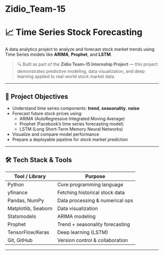 # Zidio_Team-15
# 📈 Time Series Stock Forecasting

A data analytics project to analyze and forecast stock market trends using Time Series models like **ARIMA**, **Prophet**, and **LSTM**.

> 🔍 Built as part of the **Zidio Team-15 Internship Project** — this project demonstrates predictive modeling, data visualization, and deep learning applied to real-world stock market data.

---

## 📌 Project Objectives

- Understand time series components: **trend**, **seasonality**, **noise**
- Forecast future stock prices using:
  - ARIMA (AutoRegressive Integrated Moving Average)
  - Prophet (Facebook’s time series forecasting model)
  - LSTM (Long Short-Term Memory Neural Networks)
- Visualize and compare model performance
- Prepare a deployable pipeline for stock market prediction

---

## 🛠 Tech Stack & Tools

| Tool / Library      | Purpose                             |
|---------------------|-------------------------------------|
| Python              | Core programming language           |
| yfinance            | Fetching historical stock data      |
| Pandas, NumPy       | Data processing & numerical ops     |
| Matplotlib, Seaborn | Data visualization                  |
| Statsmodels         | ARIMA modeling                      |
| Prophet             | Trend + seasonality forecasting     |
| TensorFlow/Keras    | Deep learning (LSTM)                |
| Git, GitHub         | Version control & collaboration     |

---

